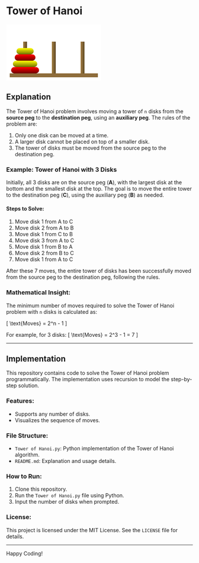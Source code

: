 # Tower of Hanoi
![Tower of Hanoi Illustration](images/img1.gif)

## Explanation
The Tower of Hanoi problem involves moving a tower of `n` disks from the **source peg** to the **destination peg**, using an **auxiliary peg**. The rules of the problem are:

1. Only one disk can be moved at a time.
2. A larger disk cannot be placed on top of a smaller disk.
3. The tower of disks must be moved from the source peg to the destination peg.

### Example: Tower of Hanoi with 3 Disks
Initially, all 3 disks are on the source peg (**A**), with the largest disk at the bottom and the smallest disk at the top. The goal is to move the entire tower to the destination peg (**C**), using the auxiliary peg (**B**) as needed.

#### Steps to Solve:
1. Move disk 1 from A to C
2. Move disk 2 from A to B
3. Move disk 1 from C to B
4. Move disk 3 from A to C
5. Move disk 1 from B to A
6. Move disk 2 from B to C
7. Move disk 1 from A to C

After these 7 moves, the entire tower of disks has been successfully moved from the source peg to the destination peg, following the rules.

### Mathematical Insight:
The minimum number of moves required to solve the Tower of Hanoi problem with `n` disks is calculated as:

\[
\text{Moves} = 2^n - 1
\]

For example, for 3 disks:
\[
\text{Moves} = 2^3 - 1 = 7
\]

---

## Implementation
This repository contains code to solve the Tower of Hanoi problem programmatically. The implementation uses recursion to model the step-by-step solution.

### Features:
- Supports any number of disks.
- Visualizes the sequence of moves.

### File Structure:
- `Tower of Hanoi.py`: Python implementation of the Tower of Hanoi algorithm.
- `README.md`: Explanation and usage details.

### How to Run:
1. Clone this repository.
2. Run the `Tower of Hanoi.py` file using Python.
3. Input the number of disks when prompted.



### License:
This project is licensed under the MIT License. See the `LICENSE` file for details.

---

Happy Coding!
